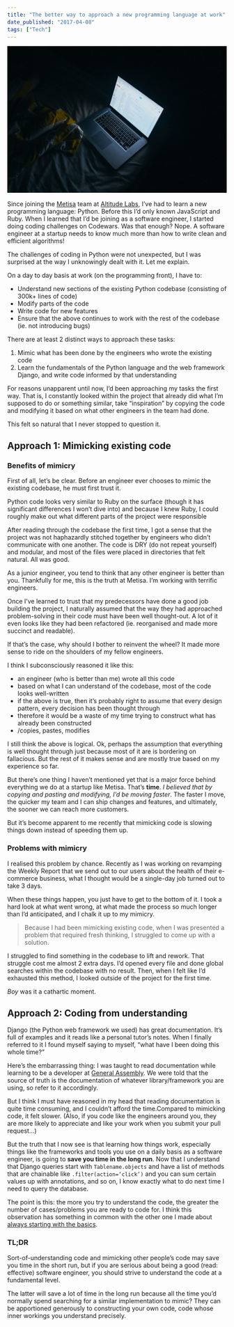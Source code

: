 ```yaml
---
title: "The better way to approach a new programming language at work"
date_published: "2017-04-08"
tags: ["Tech"]
---
```


![](images/jay-wennington-2250-min-1024x683.jpg)

Since joining the [Metisa](https://askmetisa.com) team at [Altitude Labs](http://altitudelabs.com/), I’ve had to learn a new programming language: Python. Before this I’d only known JavaScript and Ruby. When I learned that I’d be joining as a software engineer, I started doing coding challenges on Codewars. Was that enough? Nope. A software engineer at a startup needs to know much more than how to write clean and efficient algorithms!

The challenges of coding in Python were not unexpected, but I was surprised at the way I unknowingly dealt with it. Let me explain.

On a day to day basis at work (on the programming front), I have to:

- Understand new sections of the existing Python codebase (consisting of 300k+ lines of code)
- Modify parts of the code
- Write code for new features
- Ensure that the above continues to work with the rest of the codebase (ie. not introducing bugs)

There are at least 2 distinct ways to approach these tasks:

1. Mimic what has been done by the engineers who wrote the existing code
2. Learn the fundamentals of the Python language and the web framework Django, and write code informed by that understanding

For reasons unapparent until now, I’d been approaching my tasks the first way. That is, I constantly looked within the project that already did what I’m supposed to do or something similar, take “inspiration” by copying the code and modifying it based on what other engineers in the team had done.

This felt so natural that I never stopped to question it.

## Approach 1: Mimicking existing code

### Benefits of mimicry

First of all, let’s be clear. Before an engineer ever chooses to mimic the existing codebase, he must first trust it.

Python code looks very similar to Ruby on the surface (though it has significant differences I won’t dive into) and because I knew Ruby, I could roughly make out what different parts of the project were responsible

After reading through the codebase the first time, I got a sense that the project was not haphazardly stitched together by engineers who didn’t communicate with one another. The code is DRY (do not repeat yourself) and modular, and most of the files were placed in directories that felt natural. All was good.

As a junior engineer, you tend to think that any other engineer is better than you. Thankfully for me, this is the truth at Metisa. I’m working with terrific engineers.

Once I’ve learned to trust that my predecessors have done a good job building the project, I naturally assumed that the way they had approached problem-solving in their code must have been well thought-out. A lot of it even looks like they had been refactored (ie. reorganised and made more succinct and readable).

If that’s the case, why should I bother to reinvent the wheel? It made more sense to ride on the shoulders of my fellow engineers.

I think I subconsciously reasoned it like this:

- an engineer (who is better than me) wrote all this code
- based on what I can understand of the codebase, most of the code looks well-written
- if the above is true, then it’s probably right to assume that every design pattern, every decision has been thought through
- therefore it would be a waste of my time trying to construct what has already been constructed
- /copies, pastes, modifies

I still think the above is logical. Ok, perhaps the assumption that everything is well thought through just because most of it are is bordering on fallacious. But the rest of it makes sense and are mostly true based on my experience so far.

But there’s one thing I haven’t mentioned yet that is a major force behind everything we do at a startup like Metisa. That’s **time**. _I believed that by copying and pasting and modifying, I’d be moving faster_. The faster I move, the quicker my team and I can ship changes and features, and ultimately, the sooner we can reach more customers.

But it’s become apparent to me recently that mimicking code is slowing things down instead of speeding them up.

### Problems with mimicry

I realised this problem by chance. Recently as I was working on revamping the Weekly Report that we send out to our users about the health of their e-commerce business, what I thought would be a single-day job turned out to take 3 days.

When these things happen, you just have to get to the bottom of it. I took a hard look at what went wrong, at what made the process so much longer than I’d anticipated, and I chalk it up to my mimicry.

> Because I had been mimicking existing code, when I was presented a problem that required fresh thinking, I struggled to come up with a solution.

I struggled to find something in the codebase to lift and rework. That struggle cost me almost 2 extra days. I’d opened every file and done global searches within the codebase with no result. Then, when I felt like I’d exhausted this method, I looked outside of the project for the first time.

_Boy_ was it a cathartic moment.

## Approach 2: Coding from understanding

Django (the Python web framework we used) has great documentation. It’s full of examples and it reads like a personal tutor’s notes. When I finally referred to it I found myself saying to myself, “what have I been doing this whole time?”

Here’s the embarrassing thing: I was taught to read documentation while learning to be a developer at [General Assembly](/2017-03-12-general-assembly-singapore-review/). We were told that the source of truth is the documentation of whatever library/framework you are using, so refer to it accordingly.

But I think I must have reasoned in my head that reading documentation is quite time consuming, and I couldn’t afford the time.Compared to mimicking code, it felt slower. (Also, if you code like the engineers around you, they are more likely to appreciate and like your work when you submit your pull request...)

But the truth that I now see is that learning how things work, especially things like the frameworks and tools you use on a daily basis as a software engineer, is going to **save you time in the long run**. Now that I understand that Django queries start with `Tablename.objects` and have a list of methods that are chainable like `.filter(action=‘click’)` and you can sum certain values up with annotations, and so on, I know exactly what to do next time I need to query the database.

The point is this: the more you try to understand the code, the greater the number of cases/problems you are ready to code for. I think this observation has something in common with the other one I made about [always starting with the basics](/2016-08-21-always-get-the-basics-first/).

### TL;DR

Sort-of-understanding code and mimicking other people’s code may save you time in the short run, but if you are serious about being a good (read: effective) software engineer, you should strive to understand the code at a fundamental level.

The latter will save a lot of time in the long run because all the time you’d normally spend searching for a similar implementation to mimic? They can be apportioned generously to constructing your own code, code whose inner workings you understand precisely.
